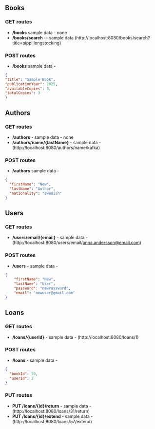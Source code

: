 ## Books
### GET routes
- **/books** sample data - none
- **/books/search** -- sample data (http://localhost:8080/books/search?title=pippi longstocking)

### POST routes
- **/books** sample data -

```json
{
"title": "Sample Book",
"publicationYear": 2025,
"availableCopies": 3,
"totalCopies": 3
}
```

## Authors
### GET routes
- **/authors** - sample data - none
- **/authors/name/{lastName}** - sample data - (http://localhost:8080/authors/name/kafka)

### POST routes
- **/authors** sample data -

```json
{
  "firstName": "New",
  "lastName": "Author",
  "nationality": "Swedish"
}
```

## Users
### GET routes
- **/users/email/{email}** - sample data - (http://localhost:8080/users/email/anna.andersson@email.com)

### POST routes
- **/users** - sample data -

```json
{
    "firstName": "New",
    "lastName": "User",
    "password": "newPassword",
    "email": "newuser@gmail.com"
}
```

## Loans
### GET routes
- **/loans/{userId}** - sample data - (http://localhost:8080/loans/1)

### POST routes
- **/loans** - sample data -

```json
{
  "bookId": 50,
  "userId": 3
}
```

### PUT routes
- **PUT /loans/{id}/return** - sample data - (http://localhost:8080/loans/31/return)
- **PUT /loans/{id}/extend** - sample data - (http://localhost:8080/loans/57/extend)
